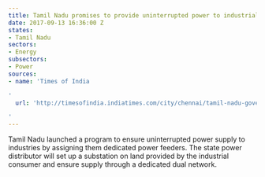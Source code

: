 ```yaml
---
title: Tamil Nadu promises to provide uninterrupted power to industrial consumers
date: 2017-09-13 16:36:00 Z
states:
- Tamil Nadu
sectors:
- Energy
subsectors:
- Power
sources:
- name: 'Times of India

'
  url: 'http://timesofindia.indiatimes.com/city/chennai/tamil-nadu-government-launches-dedicated-power-feeders-for-industries/articleshow/60379877.cms

'
---
```


Tamil Nadu launched a program to ensure uninterrupted power supply to industries by assigning them dedicated power feeders. The state power distributor will set up a substation on land provided by the industrial consumer and ensure supply through a dedicated dual network.